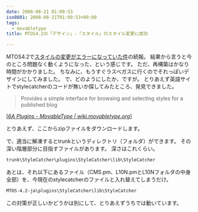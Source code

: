 ```yaml
---
date: 2008-08-21 01:09:53
iso8601: 2008-08-21T01:09:53+09:00
tags:
  - movabletype
title: MTOS4.2の「デザイン」-「スタイル」のスタイル変更に成功

---
```


MTOS4.2で<a href="https://www.nqou.net/2008/08/19/011350">スタイルの変更がエラーになっていた件</a>の続報。
結果から言うと今のところ問題なく動くようになった、という感じです。
ただ、再構築はかなり時間がかかりました。
ちなみに、もうすぐラスベガスに行くのでそれっぽいデザインにしてみました。
で、どのようにしたか、ですが。
とりあえず英語サイトでstylecatcherのコードが無いか探してみたところ、発見できました。

<blockquote cite="http://wiki.movabletype.org/6A_Plugins" title="6A Plugins - MovableType | wiki.movabletype.org" class="blockquote">Provides a simple interface for browsing and selecting styles for a published blog</blockquote>

<div class="cite">[<cite><a href="https://github.com/movabletype/Documentation/wiki">6A Plugins - MovableType | wiki.movabletype.org</a></cite>]</div>

とりあえず、ここからzipファイルをダウンロードします。


で、適当に解凍するとtrunkというディレクトリ（フォルダ）ができます。
その深い階層部分に目指すファイルがあります。
深さはこれくらい。

```default
trunk\StyleCatcher\plugins\StyleCatcher\lib\StyleCatcher
```

あとは、それ以下にあるファイル（CMS.pm、L10N.pmとL10Nフォルダの中身全部）を、今現在のstylecatcherのファイルと入れ替えてしまうだけ。

```default
MTOS-4.2-ja\plugins\StyleCatcher\lib\StyleCatcher
```

この対策が正しいかどうかは別にして、とりあえずうちでは動いています。
